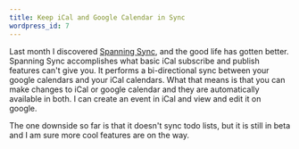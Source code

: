 ```yaml
--- 
title: Keep iCal and Google Calendar in Sync
wordpress_id: 7
---
```

Last month I discovered [Spanning Sync](http://spanningsync.com/), and the good life has gotten better.  Spanning Sync accomplishes what basic iCal subscribe and publish features can't give you.  It performs a bi-directional sync between your google calendars and your iCal calendars.  What that means is that you can make changes to iCal or google calendar and they are automatically available in both.  I can create an event in iCal and view and edit it on google.

The one downside so far is that it doesn't sync todo lists, but it is still in beta and I am sure more cool features are on the way.
